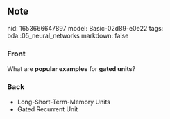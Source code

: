 ## Note
nid: 1653666647897
model: Basic-02d89-e0e22
tags: bda::05_neural_networks
markdown: false

### Front
What are <b>popular examples</b> for <b>gated units</b>?

### Back
<ul>
  <li>Long-Short-Term-Memory Units
  <li>Gated Recurrent Unit
</ul>
